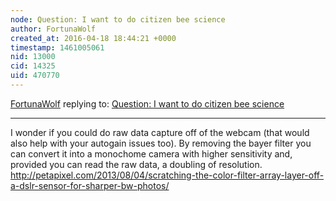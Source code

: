 ```yaml
---
node: Question: I want to do citizen bee science
author: FortunaWolf
created_at: 2016-04-18 18:44:21 +0000
timestamp: 1461005061
nid: 13000
cid: 14325
uid: 470770
---
```




[FortunaWolf](../profile/FortunaWolf) replying to: [Question: I want to do citizen bee science](../notes/FortunaWolf/04-18-2016/question-i-want-to-do-citizen-bee-science)

----
I wonder if you could do raw data capture off of the webcam (that would also help with your autogain issues too). 
By removing the bayer filter you can convert it into a monochome camera with higher sensitivity and, provided you can read the raw data, a doubling of resolution. 
http://petapixel.com/2013/08/04/scratching-the-color-filter-array-layer-off-a-dslr-sensor-for-sharper-bw-photos/

